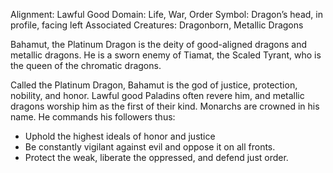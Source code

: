 Alignment: Lawful Good
Domain: Life, War, Order
Symbol: Dragon’s head, in profile, facing left
Associated Creatures: Dragonborn, Metallic Dragons

Bahamut, the Platinum Dragon is the deity of good-aligned dragons and metallic dragons. He is a sworn enemy of Tiamat, the Scaled Tyrant, who is the queen of the chromatic dragons.

Called the Platinum Dragon, Bahamut is the god of justice, protection, nobility, and honor. Lawful good Paladins often revere him, and metallic dragons worship him as the first of their kind. Monarchs are crowned in his name. He commands his followers thus:

- Uphold the highest ideals of honor and justice
- Be constantly vigilant against evil and oppose it on all fronts.
- Protect the weak, liberate the oppressed, and defend just order.